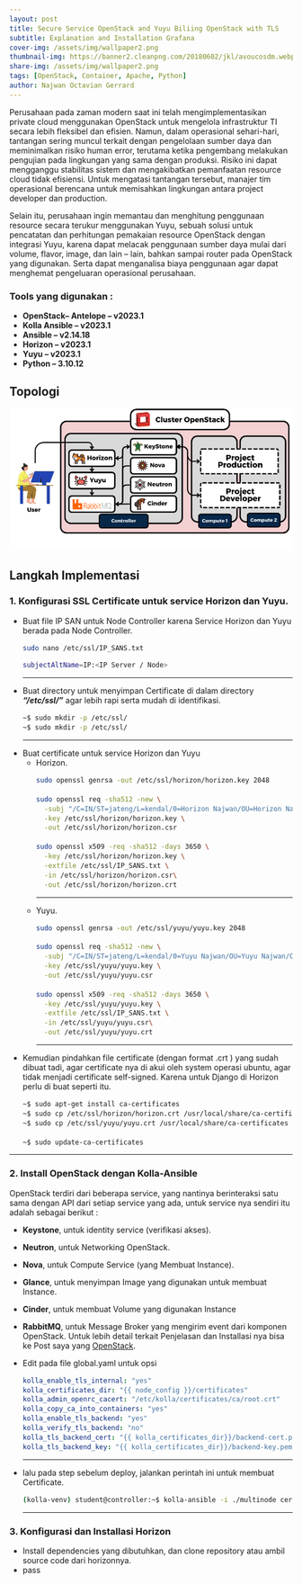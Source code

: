 ```yaml
---
layout: post
title: Secure Service OpenStack and Yuyu Biliing OpenStack with TLS
subtitle: Explanation and Installation Grafana
cover-img: /assets/img/wallpaper2.png
thumbnail-img: https://banner2.cleanpng.com/20180602/jkl/avoucosdm.webp
share-img: /assets/img/wallpaper2.png
tags: [OpenStack, Container, Apache, Python]
author: Najwan Octavian Gerrard
---
```

Perusahaan pada zaman modern saat ini telah mengimplementasikan private cloud menggunakan OpenStack untuk mengelola infrastruktur TI secara lebih fleksibel dan efisien. Namun, dalam operasional sehari-hari, tantangan sering muncul terkait dengan pengelolaan sumber daya dan meminimalkan risiko human error, terutama ketika pengembang melakukan pengujian pada lingkungan yang sama dengan produksi. Risiko ini dapat mengganggu stabilitas sistem dan mengakibatkan pemanfaatan resource cloud tidak efisiensi. Untuk mengatasi tantangan tersebut, manajer tim operasional berencana untuk memisahkan lingkungan antara project developer dan production. 

Selain itu, perusahaan ingin memantau dan menghitung penggunaan resource secara terukur menggunakan Yuyu, sebuah solusi untuk pencatatan dan perhitungan pemakaian resource OpenStack dengan integrasi Yuyu, karena dapat melacak penggunaan sumber daya mulai dari volume, flavor, image, dan lain – lain, bahkan sampai router pada OpenStack yang digunakan. Serta dapat menganalisa biaya penggunaan agar dapat menghemat pengeluaran operasional perusahaan.

### Tools yang digunakan :
- **OpenStack– Antelope – v2023.1**
- **Kolla Ansible – v2023.1**
- **Ansible – v2.14.18**
- **Horizon – v2023.1**
- **Yuyu – v2023.1**
- **Python – 3.10.12**

## Topologi

![Topologi](../assets/images/topologi_secure_openstack.png)

## Langkah Implementasi
### 1. Konfigurasi SSL Certificate untuk service Horizon dan Yuyu.
- Buat file IP SAN untuk Node Controller karena Service Horizon dan Yuyu berada pada Node Controller.
  ```bash
  sudo nano /etc/ssl/IP_SANS.txt
  ```
  ```bash
  subjectAltName=IP:<IP Server / Node>
  ```
  ---
- Buat directory untuk menyimpan Certificate di dalam directory **_“/etc/ssl/”_** agar lebih rapi serta mudah di identifikasi.
  ```bash
  ~$ sudo mkdir -p /etc/ssl/
  ~$ sudo mkdir -p /etc/ssl/
  ```
  ---
- Buat certificate untuk service Horizon dan Yuyu
  - Horizon.
    ```bash
    sudo openssl genrsa -out /etc/ssl/horizon/horizon.key 2048
    
    sudo openssl req -sha512 -new \
      -subj "/C=IN/ST=jateng/L=kendal/0=Horizon Najwan/OU=Horizon Najwan/CN=Horizon Najwan>" \
      -key /etc/ssl/horizon/horizon.key \
      -out /etc/ssl/horizon/horizon.csr
    
    sudo openssl x509 -req -sha512 -days 3650 \
      -key /etc/ssl/horizon/horizon.key \
      -extfile /etc/ssl/IP_SANS.txt \
      -in /etc/ssl/horizon/horizon.csr\
      -out /etc/ssl/horizon/horizon.crt
    ```
    ---
  - Yuyu.
    ```bash
    sudo openssl genrsa -out /etc/ssl/yuyu/yuyu.key 2048
    
    sudo openssl req -sha512 -new \
      -subj "/C=IN/ST=jateng/L=kendal/0=Yuyu Najwan/OU=Yuyu Najwan/CN=Yuyu Najwan>" \
      -key /etc/ssl/yuyu/yuyu.key \
      -out /etc/ssl/yuyu/yuyu.csr
    
    sudo openssl x509 -req -sha512 -days 3650 \
      -key /etc/ssl/yuyu/yuyu.key \
      -extfile /etc/ssl/IP_SANS.txt \
      -in /etc/ssl/yuyu/yuyu.csr\
      -out /etc/ssl/yuyu/yuyu.crt
    ```
    ---
- Kemudian pindahkan file certificate (dengan format .crt ) yang sudah dibuat tadi, agar certificate nya di akui oleh system operasi ubuntu, agar tidak menjadi certificate self-signed. Karena untuk Django di Horizon perlu di buat seperti itu.
  ```bash
  ~$ sudo apt-get install ca-certificates
  ~$ sudo cp /etc/ssl/horizon/horizon.crt /usr/local/share/ca-certificates
  ~$ sudo cp /etc/ssl/yuyu/yuyu.crt /usr/local/share/ca-certificates

  ~$ sudo update-ca-certificates
  ```
---

### 2. Install OpenStack dengan Kolla-Ansible
OpenStack terdiri dari beberapa service, yang nantinya berinteraksi satu sama dengan API dari setiap service yang ada, untuk service nya sendiri itu adalah sebagai berikut :
- **Keystone**, untuk identity service (verifikasi akses).
- **Neutron**, untuk Networking OpenStack.
- **Nova**, untuk Compute Service (yang Membuat Instance).
- **Glance**, untuk menyimpan Image yang digunakan untuk membuat Instance.
- **Cinder**, untuk membuat Volume yang digunakan Instance
- **RabbitMQ**, untuk Message Broker yang mengirim event dari komponen OpenStack.
Untuk lebih detail terkait Penjelasan dan Installasi nya bisa ke Post saya yang [OpenStack](https://vianaja.github.io/blog-najwan/2024-10-19-openstack/).

- Edit pada file global.yaml untuk opsi
  ```yaml
  kolla_enable_tls_internal: "yes"
  kolla_certificates_dir: "{{ node_config }}/certificates"
  kolla_admin_openrc_cacert: "/etc/kolla/certificates/ca/root.crt"
  kolla_copy_ca_into_containers: "yes"
  kolla_enable_tls_backend: "yes"
  kolla_verify_tls_backend: "no"
  kolla_tls_backend_cert: "{{ kolla_certificates_dir}}/backend-cert.pem"
  kolla_tls_backend_key: "{{ kolla_certificates_dir}}/backend-key.pem"
  ```
  ---
- lalu pada step sebelum deploy, jalankan perintah ini untuk membuat Certificate.
  ```bash
  (kolla-venv) student@controller:~$ kolla-ansible -i ./multinode certificates
  ```
  ---
### 3. Konfigurasi dan Installasi Horizon
- Install dependencies yang dibutuhkan, dan clone repository atau ambil source code dari horizonnya.
- pass






